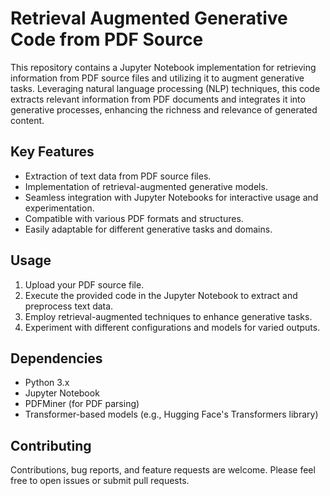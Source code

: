 # Retrieval Augmented Generative Code from PDF Source

This repository contains a Jupyter Notebook implementation for retrieving information from PDF source files and utilizing it to augment generative tasks. Leveraging natural language processing (NLP) techniques, this code extracts relevant information from PDF documents and integrates it into generative processes, enhancing the richness and relevance of generated content.

## Key Features
- Extraction of text data from PDF source files.
- Implementation of retrieval-augmented generative models.
- Seamless integration with Jupyter Notebooks for interactive usage and experimentation.
- Compatible with various PDF formats and structures.
- Easily adaptable for different generative tasks and domains.

## Usage
1. Upload your PDF source file.
2. Execute the provided code in the Jupyter Notebook to extract and preprocess text data.
3. Employ retrieval-augmented techniques to enhance generative tasks.
4. Experiment with different configurations and models for varied outputs.

## Dependencies
- Python 3.x
- Jupyter Notebook
- PDFMiner (for PDF parsing)
- Transformer-based models (e.g., Hugging Face's Transformers library)

## Contributing
Contributions, bug reports, and feature requests are welcome. Please feel free to open issues or submit pull requests.

